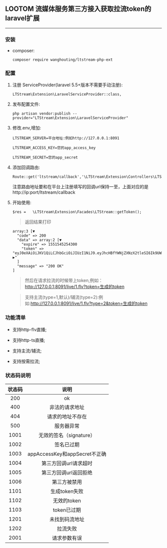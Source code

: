 ## LOOTOM 流媒体服务第三方接入获取拉流token的laravel扩展
---


### 安装
    
* composer:
    
    ```
    composer require wanghouting/ltstream-php-ext
    ```


### 配置



1. 注册 ServiceProvider(laravel 5.5+版本不需要手动注册):
     ```
    LTStream\Extension\LaravelServiceProvider::class,
     ```     
 
2. 发布配置文件:
 
    ```
    php artisan vendor:publish --provider="LTStream\Extension\LaravelServiceProvider" 
    ```   

3. 修改.env,增加:
    ```
    LTSTREAM_SERVER=平台地址:例如http://127.0.0.1:8091
    
    LTSTREAM_ACCESS_KEY=您的app_access_key
    
    LTSTREAM_SECRET=您的app_secret
    ```
4. 添加回调路由:

    ```
    Route::get('ltstream/callback','\LTStream\Extension\Controllers\LTStreamCallbackController@callback');
    ```
    注意路由地址要和在平台上注册填写的回调url保持一至，上面对应的是http://ip:port/ltstream/callback

5. 开始使用:

    ```
    $res =   \LTStream\Extension\Facades\LTStream::getToken();
    ```
    
    > 返回结果打印
    
    ```
    array:3 [▼
      "code" => 200
      "data" => array:2 [▼
        "expire" => 1551545254300
        "token" => "eyJ0eXAiOiJKV1QiLCJhbGciOiJIUzI1NiJ9.eyJhcHBfYWNjZXNzX2tleSI6Ik9UWTM4ZGluc3hDSE1SVzEiLCJleHBpcmUiOjE1NTE1NDUyNTQzMDAsIm5hbWUiOiJ0ZXN0In0=.Nv26d314tS/A/GYFxBkPuL ▶"
      ]
      "message" => "200 OK"
    ]
    ```
    
    > 然后在请求拉流的时候带上token,例如：http://127.0.0.1:8091/live/1.flv?token=生成的token
    
    > 支持主流(type=1,默认)/辅流(type=2):例如:http://127.0.0.1:8091/live/1.flv?type=2&token=生成的token


### 功能清单
    
    
    
  - 支持http-flv直播;
  
  - 支持http-ts直播;
  
  - 支持主流/辅流; 
  
  - 支持按需拉流;  

### 状态码说明



   | 状态码  |  说明                        |
   | :-----: | :----:                       |
   | 200  | ok                              |
   | 400  | 非法的请求地址                  |
   | 404  | 请求的地址不存在                |
   | 500  | 服务器异常                      |
   | 1001 | 无效的签名（signature）         |
   | 1002 | 签名已过期                      |
   | 1003 | appAccessKey和appSecret不正确   |
   | 1004 | 第三方回调url请求超时           |
   | 1005 | 第三方回调url返回拒绝           |
   | 1006 | 第三方被禁用                    |
   | 1101 | 生成token失败                   |
   | 1102 | 无效的token                     |
   | 1103 | token已过期                     |
   | 1201 | 未找到码流地址                  |
   | 1202 | 拉流失败                        |
   | 2001 | 请求参数有误                    |
















